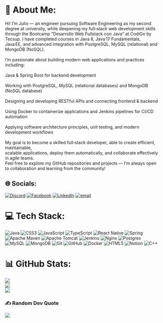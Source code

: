 # 💫 About Me:
Hi! I’m Julio — an engineer pursuing Software Engineering as my second degree at university, while deepening my full‑stack web development skills through the Bootcamp “Desarrollo Web Fullstack con Java” at CodiGo by Tecsup. I have completed courses in Java 8, Java 17 Fundamentals, Java EE, and advanced integration with PostgreSQL, MySQL (relational) and MongoDB (NoSQL).<br><br>I’m passionate about building modern web applications and practices including:<br><br>Java & Spring Boot for backend development<br><br>Working with PostgreSQL, MySQL (relational databases) and MongoDB (NoSQL database)<br><br>Designing and developing RESTful APIs and connecting frontend & backend<br><br>Using Docker to containerize applications and Jenkins pipelines for CI/CD automation<br><br>Applying software architecture principles, unit testing, and modern development workflows<br><br>My goal is to become a skilled full‑stack developer, able to create efficient, maintainable, <br>scalable applications, deploy them automatically, and collaborate effectively in agile teams. <br>Feel free to explore my GitHub repositories and projects — I’m always open to collaboration and learning from the community!


## 🌐 Socials:
[![Discord](https://img.shields.io/badge/Discord-%237289DA.svg?logo=discord&logoColor=white)](https://discord.gg/https://discord.com/users/1400944734968479916) [![Facebook](https://img.shields.io/badge/Facebook-%231877F2.svg?logo=Facebook&logoColor=white)](https://www.facebook.com/JulioCMOCA) [![LinkedIn](https://img.shields.io/badge/LinkedIn-%230077B5.svg?logo=linkedin&logoColor=white)](https://www.linkedin.com/in/julio-c%C3%A9sar-molina-cabezas-a81790118/) [![email](https://img.shields.io/badge/Email-D14836?logo=gmail&logoColor=white)](mailto:juliocesarmolinacabezas@gmail.com) 

# 💻 Tech Stack:
![Java](https://img.shields.io/badge/java-%23ED8B00.svg?style=flat-square&logo=openjdk&logoColor=white) ![CSS3](https://img.shields.io/badge/css3-%231572B6.svg?style=flat-square&logo=css3&logoColor=white) ![JavaScript](https://img.shields.io/badge/javascript-%23323330.svg?style=flat-square&logo=javascript&logoColor=%23F7DF1E) ![TypeScript](https://img.shields.io/badge/typescript-%23007ACC.svg?style=flat-square&logo=typescript&logoColor=white) ![React Native](https://img.shields.io/badge/react_native-%2320232a.svg?style=flat-square&logo=react&logoColor=%2361DAFB) ![Spring](https://img.shields.io/badge/spring-%236DB33F.svg?style=flat-square&logo=spring&logoColor=white) ![Apache Maven](https://img.shields.io/badge/Apache%20Maven-C71A36?style=flat-square&logo=Apache%20Maven&logoColor=white) ![Apache Tomcat](https://img.shields.io/badge/apache%20tomcat-%23F8DC75.svg?style=flat-square&logo=apache-tomcat&logoColor=black) ![Jenkins](https://img.shields.io/badge/jenkins-%232C5263.svg?style=flat-square&logo=jenkins&logoColor=white) ![Nginx](https://img.shields.io/badge/nginx-%23009639.svg?style=flat-square&logo=nginx&logoColor=white) ![Postgres](https://img.shields.io/badge/postgres-%23316192.svg?style=flat-square&logo=postgresql&logoColor=white) ![MySQL](https://img.shields.io/badge/mysql-4479A1.svg?style=flat-square&logo=mysql&logoColor=white) ![MongoDB](https://img.shields.io/badge/MongoDB-%234ea94b.svg?style=flat-square&logo=mongodb&logoColor=white) ![Git](https://img.shields.io/badge/git-%23F05033.svg?style=flat-square&logo=git&logoColor=white) ![GitHub](https://img.shields.io/badge/github-%23121011.svg?style=flat-square&logo=github&logoColor=white) ![Docker](https://img.shields.io/badge/docker-%230db7ed.svg?style=flat-square&logo=docker&logoColor=white) ![HTML5](https://img.shields.io/badge/html5-%23E34F26.svg?style=flat-square&logo=html5&logoColor=white) ![Notion](https://img.shields.io/badge/Notion-%23000000.svg?style=flat-square&logo=notion&logoColor=white) ![C++](https://img.shields.io/badge/c++-%2300599C.svg?style=flat-square&logo=c%2B%2B&logoColor=white)
# 📊 GitHub Stats:
![](https://github-readme-stats.vercel.app/api?username=JULIOMOLINA1&theme=blue-green&hide_border=false&include_all_commits=false&count_private=false)<br/>
![](https://nirzak-streak-stats.vercel.app/?user=JULIOMOLINA1&theme=blue-green&hide_border=false)<br/>
![](https://github-readme-stats.vercel.app/api/top-langs/?username=JULIOMOLINA1&theme=blue-green&hide_border=false&include_all_commits=false&count_private=false&layout=compact)

### ✍️ Random Dev Quote
![](https://quotes-github-readme.vercel.app/api?type=horizontal&theme=dark)

<!-- Proudly created with GPRM ( https://gprm.itsvg.in ) -->

